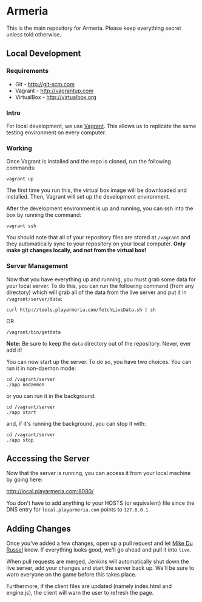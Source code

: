 Armeria
=======

This is the main repository for Armeria. Please keep everything secret unless told otherwise.

Local Development
-----------------

### Requirements

* Git - http://git-scm.com
* Vagrant - http://vagrantup.com
* VirtualBox - http://virtualbox.org

### Intro

For local development, we use [Vagrant](http://www.vagrantup.com). This allows us to replicate
the same testing environment on every computer. 

### Working

Once Vagrant is installed and the repo is cloned, run the following commands:

    vagrant up

The first time you run this, the virtual box image will be downloaded and installed. Then,
Vagrant will set up the development environment.

After the development environment is up and running, you can ssh into the box by running
the command:

    vagrant ssh

You should note that all of your repository files are stored at `/vagrant` and they automatically
sync to your repository on your local computer. **Only make git changes locally, and not from the
virtual box!**

### Server Management

Now that you have everything up and running, you must grab some data for your local server. To do
this, you can run the following command (from any directory) which will grab all of the data from
the live server and put it in `/vagrant/server/data`:

    curl http://tools.playarmeria.com/fetchLiveData.sh | sh
    
OR

    /vagrant/bin/getdata

**Note:** Be sure to keep the `data` directory out of the repository. Never, ever add it!

You can now start up the server. To do so, you have two choices. You can run it in non-daemon mode:

    cd /vagrant/server
    ./app nodaemon

or you can run it in the background:

    cd /vagrant/server
    ./app start

and, if it's running the background, you can stop it with:

    cd /vagrant/server
    ./app stop

## Accessing the Server

Now that the server is running, you can access it from your local machine by going here:

http://local.playarmeria.com:8080/

You don't have to add anything to your HOSTS (or equivalent) file since the DNS entry for
`local.playarmeria.com` points to `127.0.0.1`.

## Adding Changes

Once you've added a few changes, open up a pull request and let [Mike Du Russel](https://github.com/ethryx) know. If
everything looks good, we'll go ahead and pull it into `live`.

When pull requests are merged, Jenkins will automatically shut down the live server, add your changes and start
the server back up. We'll be sure to warn everyone on the game before this takes place.

Furthermore, if the client files are updated (namely index.html and engine.js), the client will warn the user to
refresh the page.
